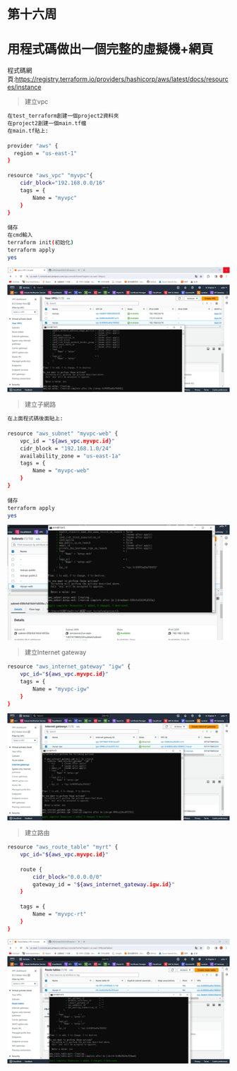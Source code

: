 # 第十六周
# 用程式碼做出一個完整的虛擬機+網頁
程式碼網頁:https://registry.terraform.io/providers/hashicorp/aws/latest/docs/resources/instance
> 建立vpc
```sh
在test_terraform創建一個project2資料夾
在project2創建一個main.tf檔
在main.tf貼上:

provider "aws" {
  region = "us-east-1"
}

resource "aws_vpc" "myvpc"{
    cidr_block="192.168.0.0/16"
    tags = {
        Name = "myvpc"
    }
}

儲存
在cmd輸入
terraform init(初始化)
terraform apply
yes
```
<img src="../pic/0102.png">

> 建立子網路
```sh
在上面程式碼後面貼上:

resource "aws_subnet" "myvpc-web" {
    vpc_id = "${aws_vpc.myvpc.id}"
    cidr_block = "192.168.1.0/24"
    availability_zone = "us-east-1a"
    tags = {
        Name = "myvpc-web"
    }
}

儲存
terraform apply
yes
```
<img src="../pic/0102-1.png">

> 建立Internet gateway
```sh
resource "aws_internet_gateway" "igw" {
    vpc_id="${aws_vpc.myvpc.id}"
    tags = {
        Name = "myvpc-igw"
    }
}
```
<img src="../pic/0102-2.png">

> 建立路由
```sh
resource "aws_route_table" "myrt" {
    vpc_id="${aws_vpc.myvpc.id}"

    route {
        cidr_block="0.0.0.0/0"
        gateway_id = "${aws_internet_gateway.igw.id}"
    }

    tags = {
        Name = "myvpc-rt"
    }
}
```
<img src="../pic/0102-3.png">
